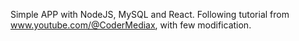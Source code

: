 Simple APP with NodeJS, MySQL and React. Following tutorial from www.youtube.com/@CoderMediax, with few modification.
